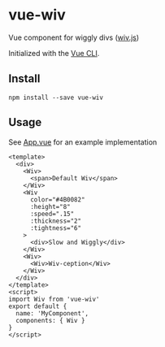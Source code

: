 # vue-wiv

Vue component for wiggly divs ([wiv.js](https://github.com/jjkaufman/wiv.js))

Initialized with the [Vue CLI](https://cli.vuejs.org/).

## Install

```
npm install --save vue-wiv

```

## Usage
See [App.vue](./src/App.vue) for an example implementation

```
<template>
  <div>
    <Wiv>
      <span>Default Wiv</span>
    </Wiv>
    <Wiv
      color="#4B0082"
      :height="8"
      :speed=".15"
      :thickness="2"
      :tightness="6"
    >
      <div>Slow and Wiggly</div>
    </Wiv>
    <Wiv>
      <Wiv>Wiv-ception</Wiv>
    </Wiv>
  </div>
</template>
<script>
import Wiv from 'vue-wiv'
export default {
  name: 'MyComponent',
  components: { Wiv }
}
</script>
```
